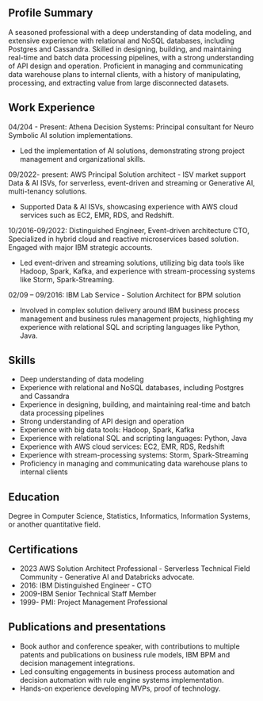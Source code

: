## Profile Summary
A seasoned professional with a deep understanding of data modeling, and extensive experience with relational and NoSQL databases, including Postgres and Cassandra. Skilled in designing, building, and maintaining real-time and batch data processing pipelines, with a strong understanding of API design and operation. Proficient in managing and communicating data warehouse plans to internal clients, with a history of manipulating, processing, and extracting value from large disconnected datasets.

## Work Experience
04/204 - Present: Athena Decision Systems: Principal consultant for Neuro Symbolic AI solution implementations.
* Led the implementation of AI solutions, demonstrating strong project management and organizational skills.

09/2022- present: AWS Principal Solution architect - ISV market support Data & AI ISVs, for serverless, event-driven and streaming or Generative AI, multi-tenancy solutions.
* Supported Data & AI ISVs, showcasing experience with AWS cloud services such as EC2, EMR, RDS, and Redshift.

10/2016-09/2022: Distinguished Engineer, Event-driven architecture CTO, Specialized in hybrid cloud and reactive microservices based solution. Engaged with major IBM strategic accounts.
* Led event-driven and streaming solutions, utilizing big data tools like Hadoop, Spark, Kafka, and experience with stream-processing systems like Storm, Spark-Streaming.

02/09 – 09/2016: IBM Lab Service - Solution Architect for BPM solution
* Involved in complex solution delivery around IBM business process management and business rules management projects, highlighting my experience with relational SQL and scripting languages like Python, Java.

## Skills
* Deep understanding of data modeling
* Experience with relational and NoSQL databases, including Postgres and Cassandra
* Experience in designing, building, and maintaining real-time and batch data processing pipelines
* Strong understanding of API design and operation
* Experience with big data tools: Hadoop, Spark, Kafka
* Experience with relational SQL and scripting languages: Python, Java
* Experience with AWS cloud services: EC2, EMR, RDS, Redshift
* Experience with stream-processing systems: Storm, Spark-Streaming
* Proficiency in managing and communicating data warehouse plans to internal clients

## Education
Degree in Computer Science, Statistics, Informatics, Information Systems, or another quantitative field.

## Certifications
* 2023 AWS Solution Architect Professional - Serverless Technical Field Community - Generative AI and Databricks advocate.
* 2016: IBM Distinguished Engineer - CTO
* 2009-IBM Senior Technical Staff Member
* 1999- PMI: Project Management Professional

## Publications and presentations
* Book author and conference speaker, with contributions to multiple patents and publications on business rule models, IBM BPM and decision management integrations.
* Led consulting engagements in business process automation and decision automation with rule engine systems implementation.
* Hands-on experience developing MVPs, proof of technology.